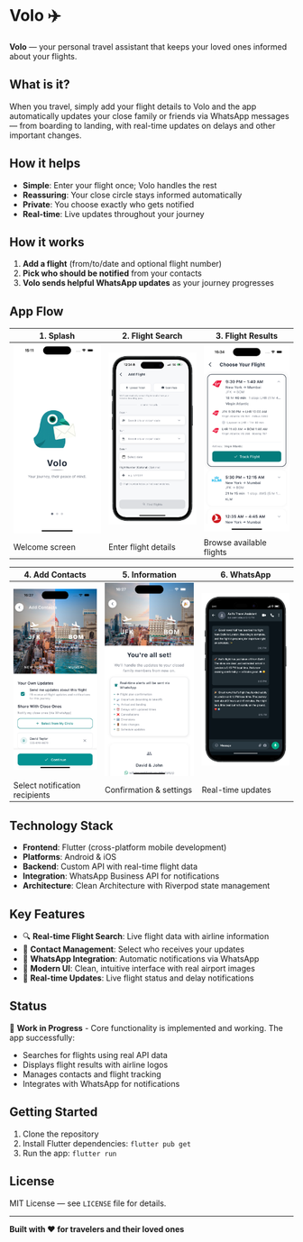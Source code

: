 # Volo ✈️

**Volo** — your personal travel assistant that keeps your loved ones informed about your flights.

## What is it?

When you travel, simply add your flight details to Volo and the app automatically updates your close family or friends via WhatsApp messages — from boarding to landing, with real-time updates on delays and other important changes.

## How it helps

- **Simple**: Enter your flight once; Volo handles the rest
- **Reassuring**: Your close circle stays informed automatically  
- **Private**: You choose exactly who gets notified
- **Real-time**: Live updates throughout your journey

## How it works

1. **Add a flight** (from/to/date and optional flight number)
2. **Pick who should be notified** from your contacts
3. **Volo sends helpful WhatsApp updates** as your journey progresses



## App Flow

| 1. Splash | 2. Flight Search | 3. Flight Results |
|-----------|------------------|-------------------|
| ![Splash](assets/splash.png) | ![Search](assets/search_light_screen.png) | ![Results](assets/flight_search_result.png) |
| Welcome screen | Enter flight details | Browse available flights |

| 4. Add Contacts | 5. Information | 6. WhatsApp |
|-----------------|----------------|-------------|
| ![Contacts](assets/add_contact_screen.png) | ![Confirmation](assets/confirmation_screen.png) | ![WhatsApp](assets/whatsapp_sreen.png) |
| Select notification recipients | Confirmation & settings | Real-time updates |

## Technology Stack

- **Frontend**: Flutter (cross-platform mobile development)
- **Platforms**: Android & iOS
- **Backend**: Custom API with real-time flight data
- **Integration**: WhatsApp Business API for notifications
- **Architecture**: Clean Architecture with Riverpod state management

## Key Features

- 🔍 **Real-time Flight Search**: Live flight data with airline information
- 👥 **Contact Management**: Select who receives your updates
- 📱 **WhatsApp Integration**: Automatic notifications via WhatsApp
- 🎨 **Modern UI**: Clean, intuitive interface with real airport images
- 🔄 **Real-time Updates**: Live flight status and delay notifications

## Status

🚧 **Work in Progress** - Core functionality is implemented and working. The app successfully:
- Searches for flights using real API data
- Displays flight results with airline logos
- Manages contacts and flight tracking
- Integrates with WhatsApp for notifications

## Getting Started

1. Clone the repository
2. Install Flutter dependencies: `flutter pub get`
3. Run the app: `flutter run`

## License

MIT License — see `LICENSE` file for details.

---

**Built with ❤️ for travelers and their loved ones**
